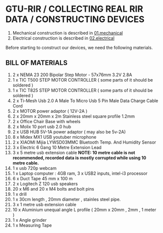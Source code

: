# GTU-RIR / COLLECTING REAL RIR DATA / CONSTRUCTING DEVICES

1. Mechanical construction is described in  [01.mechanical][01.mechanical]
2. Electrical construction is described in  [02.electrical][02.electrical]

Before starting to construct our devices, we need the following materials.

## BILL OF MATERIALS
 1.  2  x NEMA 23 200 Bipolar Step Motor - 57x76mm 3.2V 2.8A
 2.  1  x TIC T500 STEP MOTOR CONTROLLER  ( some parts of it should be soldered )
 3.  1  x TIC T825 STEP MOTOR CONTROLLER  ( some parts of it should be soldered )
 4.  2  x Ti-Mesh Usb 2.0 A Male To Micro Usb 5 Pin Male Data Charge Cable Cord 
 5.  2  x MOTOR power adaptor ( 12V-2A )
 6.  2  x 20mm x 20mm x 2m  Stainless steel square profile 1.2mm 
 7.  2  x Office Chair Base with wheels
 8.  2  x Molix 10 port usb 2.0 hub 
 9.  2  x USB HUB 5V-1A power adaptor ( may also be 5v-2A) 
10.  8  x Midex MX1 USB youtuber microphone
11.  2  x XIAOMI Mijia LYWSD03MMC Bluetooth Temp. And Humidity Sensor 
12.  3  x Electric 6 Gang 10 Metre Extension Lead  
13.  3  x 5 metre usb extension cable  **NOTE: 10 metre cable is not recommended, recorded data is mostly corrupted while using 10 metre cable.**
14.  1  x usb 720p webcam
15.  1  x Laptop computer : 4GB ram, 3 x USB2 inputs, intel-i3 processor
16.  6  x Duct Tape 45 mm x 100 m 
17.  2  x Logitech Z 120 usb speakers
18.  20 x M6 and 20 x M4 bolts and bolt pins
19.  1  x drill
20.  1  x 30cm length , 20mm diameter , stainles steel pipe.
21.  3  x 1 metre usb extension cable
22.  10 x Aluminium unequal angle L profile ( 20mm x 20mm , 2mm , 1 meter )
23.  1  x Angle grinder
24.  1  x Measuring Tape



[01.mechanical]: 01.mechanical/README.md
[02.electrical]: 02.electrical/README.md

